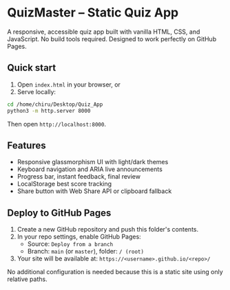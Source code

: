 # QuizMaster – Static Quiz App

A responsive, accessible quiz app built with vanilla HTML, CSS, and JavaScript. No build tools required. Designed to work perfectly on GitHub Pages.

## Quick start

1. Open `index.html` in your browser, or
2. Serve locally:

```bash
cd /home/chiru/Desktop/Quiz_App
python3 -m http.server 8000
```

Then open `http://localhost:8000`.

## Features

- Responsive glassmorphism UI with light/dark themes
- Keyboard navigation and ARIA live announcements
- Progress bar, instant feedback, final review
- LocalStorage best score tracking
- Share button with Web Share API or clipboard fallback

## Deploy to GitHub Pages

1. Create a new GitHub repository and push this folder's contents.
2. In your repo settings, enable GitHub Pages:
   - Source: `Deploy from a branch`
   - Branch: `main` (or `master`), folder: `/ (root)`
3. Your site will be available at: `https://<username>.github.io/<repo>/`

No additional configuration is needed because this is a static site using only relative paths. 